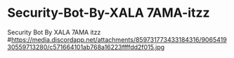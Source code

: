# Security-Bot-By-XALA 7AMA-itzz
Security Bot By XALA 7AMA itzz
#https://media.discordapp.net/attachments/859731773433184316/906541930559713280/c571664101ab768a16223ffffdd2f015.jpg
